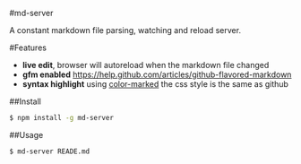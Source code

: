#md-server

A constant markdown file parsing, watching and reload server.

#Features

* **live edit**, browser will autoreload when the markdown file changed
* **gfm enabled** <https://help.github.com/articles/github-flavored-markdown>
* **syntax highlight** using [color-marked](https://github.com/chemzqm/marked) the css style is the same as github

##Install

``` sh
$ npm install -g md-server
```

##Usage

``` sh
$ md-server READE.md
```

